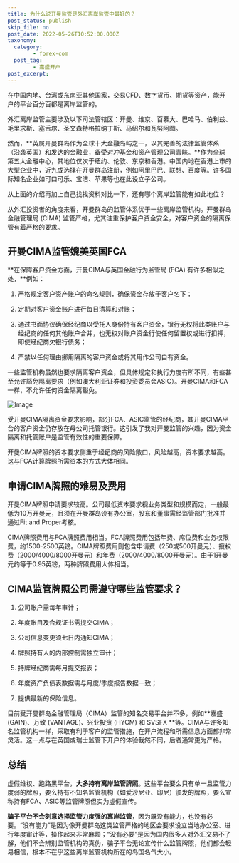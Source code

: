 ```yaml
---
title: 为什么说开曼监管是外汇离岸监管中最好的？
post_status: publish
skip_file: no
post_date: 2022-05-26T10:52:00.000Z
taxonomy:
  category:
        - forex-com
  post_tag:
        - 嘉盛开户
post_excerpt: 
---
```

在中国内地、台湾或东南亚其他国家，交易CFD、数字货币、期货等资产，能开户的平台百分百都是离岸监管的。

外汇离岸监管主要涉及以下司法管辖区：开曼、维京、百慕大、巴哈马、伯利兹、毛里求斯、塞舌尔、圣文森特格拉纳丁斯、马绍尔和瓦努阿图。

然而，**英属开曼群岛作为全球十大金融岛屿之一，以其完善的法律监管体系（沿袭英国）和发达的金融业，备受对冲基金和资产管理公司青睐。**作为全球第五大金融中心，其地位仅次于纽约、伦敦、东京和香港。中国内地在香港上市的大型企业中，近九成选择在开曼群岛注册，例如阿里巴巴、联想、百度等。许多国际知名企业如可口可乐、宝洁、苹果等也在此设立子公司。

从上面的介绍再加上自己找找资料对比一下，还有哪个离岸监管能有如此地位？

从外汇投资者的角度来看，开曼群岛的监管体系优于一些离岸监管机构。开曼群岛金融管理局 (CIMA) 监管严格，尤其注重保护客户资金安全，对客户资金的隔离保管有着严格的要求。

## 开曼CIMA监管媲美英国FCA

**在保障客户资金方面，开曼CIMA与英国金融行为监管局 (FCA) 有许多相似之处，**例如：

1. 严格规定客户资产账户的命名规则，确保资金存放于客户名下；

1. 定期对客户资金账户进行每日清算和对账；

1. 通过书面协议确保经纪商以受托人身份持有客户资金，银行无权将此类账户与经纪商的任何其他账户合并，也无权对账户资金行使任何留置权或进行扣押，即使经纪商欠银行债务；

1. 严禁以任何理由挪用隔离的客户资金或将其用作公司自有资金。

一些监管机构虽然也要求隔离客户资金，但具体规定和执行力度有所不同，有些甚至允许豁免隔离要求（例如澳大利亚证券和投资委员会ASIC）。开曼CIMA和FCA一样，不允许任何资金隔离豁免。

![Image](https://prod-files-secure.s3.us-west-2.amazonaws.com/39ed1227-6d7d-4570-be36-9ccd4a2c4241/bd849744-3fcb-4a37-8312-357962c8f065/image.png?X-Amz-Algorithm=AWS4-HMAC-SHA256&X-Amz-Content-Sha256=UNSIGNED-PAYLOAD&X-Amz-Credential=ASIAZI2LB4663Q6Q4RFP%2F20250829%2Fus-west-2%2Fs3%2Faws4_request&X-Amz-Date=20250829T101342Z&X-Amz-Expires=3600&X-Amz-Security-Token=IQoJb3JpZ2luX2VjEGEaCXVzLXdlc3QtMiJHMEUCIQDAgfqqUXUZWLHmvftc5Qfqf4XmOzIpJiymwnIzPYYXIgIgSCr78%2B5XQU%2BVixu%2BDLBDf4vjXzXCEAa5QaeE2YFK7j8qiAQIuv%2F%2F%2F%2F%2F%2F%2F%2F%2F%2FARAAGgw2Mzc0MjMxODM4MDUiDEgK6J8vwM3JtPgfMircAyT6Omn6hnDz2enfPn2Z%2B%2FfOTTjhqMzDmx0fJkUAXAb6b5V06oHCUi%2Blfayf%2FLrSBLoAOKO3A0GyvhlDw3tHZBOYureO0IyHCrjBiSj7lOce2VAWNKqPtfsaYzZQHEd8ZPgj7tyEvUhe5VBdsEQmFc3e5Z9Dwa%2B6eadMvEZzkPvavvmiwj6uBCJQROri8sVVvsEOSHpiXLMia3JTtz5aerOb%2BdQvFQlGrdUQd%2BrRSKT53WaU2mhVPEOBhbzYvoivno7swXqb8XJ5Nx%2FsppVbueuR5VxvzBka62lwKYJwfdyQEOIJIOGxyAeahpaalaDKWEIbeC8pkNTO4gCg%2FZMsYhTv%2F0SAAZehv0FO4azs96JuUCW7cCg6w3hqtEeyy4pzWQ2xqx%2FKCzKlTgGjnbT36gLzWKQ3g9HIWSZw0W9aqQOLjeM9s%2BSIE2EXTLb8SdjqJQ2Nx8iPk34LioKZPNS%2F9fZCHx%2BVG5JFqq%2FeGmyzoXDlncTQ0FZUHrJVj9RgjuxeETV15AxuuDruechTU1YoN6WNy9vZQmLz0vT5oKCKzdJF4c5w4F4XjwTzmm%2FQgMcAc5L1nPO0DZajaXLrC00GYkm4djlZAbXuChWHedoFWJPti0NzPS2gYcy1ejwKMIHaxcUGOqUBb95Ztt0cSRlQ0s9yAAiQZC2n6CNYeGY3Fm2C9lLpHfarRiqoaGe%2BBVIzLoZp7eNQ%2F%2F1imcL3YSn4znsIfeVpz3llHrkjMDUsbaOE3MzBB98f4TFW%2Bv%2FIMpJkvewfk0x8yHku%2FBvtlxXIM0nv6a7V6V5gnkH%2FsWoGZGmgJwGscqGP%2BJjCJ3G7xaDD13wPb1RZWLv20nZC0ebRjYNI47dLYZFWVCIn&X-Amz-Signature=5fb8a71eca5fcfb181a5485382ed33729c28b96b1ec36434fd05d32a6c4110dd&X-Amz-SignedHeaders=host&x-amz-checksum-mode=ENABLED&x-id=GetObject)

受开曼CIMA隔离资金要求影响，部分FCA、ASIC监管的经纪商，其开曼CIMA平台的客户资金仍存放在母公司托管银行。这引发了我对开曼监管的兴趣，因为资金隔离和托管账户是监管有效性的重要保障。

开曼CIMA牌照的资本要求侧重于经纪商的风险敞口，风险越高，资本要求越高。这与FCA计算牌照所需资本的方式大体相同。

## **申请CIMA牌照的难易及费用**

开曼CIMA牌照申请要求较高。公司最低资本要求视业务类型和规模而定，一般最低为10万开曼元，且须在开曼群岛设有办公室，股东和董事需经监管部门批准并通过Fit and Proper考核。

CIMA牌照费用与FCA牌照费用相当。FCA牌照费用包括年费、席位费和业务权限费，约1500-2500英镑。CIMA牌照费用则包含申请费（250或500开曼元）、授权费（2000/4000/8000开曼元）和年费（2000/4000/8000开曼元）。由于1开曼元约等于0.95英镑，两种牌照费用大体相当。

## CIMA监管牌照公司需遵守哪些监管要求？

1. 公司账户需每年审计；

1. 年度账目及合规证书需提交CIMA；

1. 公司信息变更须七日内通知CIMA；

1. 牌照持有人的内部控制需独立审计；

1. 持牌经纪商需每月提交报表；

1. 年度资产负债表数据需与月度/季度报告数据一致；

1. 提供最新的保险信息。

目前受开曼群岛金融管理局（CIMA）监管的知名交易平台并不多，例如**嘉盛 (GAIN)、万致 (VANTAGE)、兴业投资 (HYCM) 和 SVSFX **等。CIMA与许多知名监管机构一样，采取有利于客户的监管措施，在开户流程和所需信息方面都非常灵活。这一点与在英国或瑞士监管下开户的体验截然不同，后者通常更为严格。

## 总结

虚假维权、跑路黑平台，**大多持有离岸监管牌照**。这些平台要么只有单一且监管力度弱的牌照，要么持有不知名监管机构（如爱沙尼亚、印尼）颁发的牌照，要么宣称持有FCA、ASIC等监管牌照但实为虚假宣传。

**骗子平台不会刻意选择监管力度强的离岸监管**，因为既没有能力，也没有必要。“没有能力”是因为像开曼群岛这类监管严格的地区会要求设立当地办公室、进行年度审计等，操作起来非常麻烦；“没有必要”是因为国内很多人对外汇交易不了解，他们不会辨别监管机构的真伪，骗子平台无论宣传什么监管牌照，他们都会轻易相信，根本不在乎这些离岸监管机构所在的岛国名气大小。